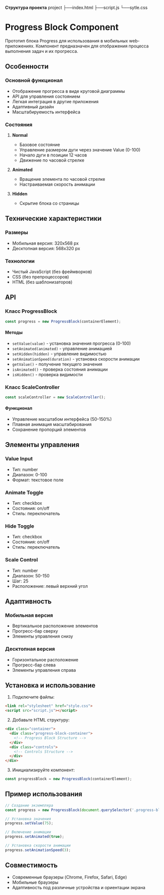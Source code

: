 __Структура проекта__
project
 ├──index.html
 ├──script.js 
 └──sytle.css

# Progress Block Component

Прототип блока Progress для использования в мобильных web-приложениях. Компонент предназначен для отображения процесса выполнения задач и их прогресса.

## Особенности

### Основной функционал
- Отображение прогресса в виде круговой диаграммы
- API для управления состоянием
- Легкая интеграция в другие приложения
- Адаптивный дизайн
- Масштабируемость интерфейса

### Состояния
1. **Normal**
   - Базовое состояние
   - Управление размером дуги через значение Value (0-100)
   - Начало дуги в позиции 12 часов
   - Движение по часовой стрелке

2. **Animated**
   - Вращение элемента по часовой стрелке
   - Настраиваемая скорость анимации

3. **Hidden**
   - Скрытие блока со страницы

## Технические характеристики

### Размеры
- Мобильная версия: 320x568 px
- Десктопная версия: 568x320 px

### Технологии
- Чистый JavaScript (без фреймворков)
- CSS (без препроцессоров)
- HTML (без шаблонизаторов)

## API

### Класс ProgressBlock

```javascript
const progress = new ProgressBlock(containerElement);
```

#### Методы
- `setValue(value)` - установка значения прогресса (0-100)
- `setAnimated(animated)` - управление анимацией
- `setHidden(hidden)` - управление видимостью
- `setAnimationSpeed(duration)` - установка скорости анимации
- `getValue()` - получение текущего значения
- `isAnimated()` - проверка состояния анимации
- `isHidden()` - проверка видимости

### Класс ScaleController

```javascript
const scaleController = new ScaleController();
```

#### Функционал
- Управление масштабом интерфейса (50-150%)
- Плавная анимация масштабирования
- Сохранение пропорций элементов

## Элементы управления

### Value Input
- Тип: number
- Диапазон: 0-100
- Формат: текстовое поле

### Animate Toggle
- Тип: checkbox
- Состояния: on/off
- Стиль: переключатель

### Hide Toggle
- Тип: checkbox
- Состояния: on/off
- Стиль: переключатель

### Scale Control
- Тип: number
- Диапазон: 50-150
- Шаг: 25
- Расположение: левый верхний угол

## Адаптивность

### Мобильная версия
- Вертикальное расположение элементов
- Прогресс-бар сверху
- Элементы управления снизу

### Десктопная версия
- Горизонтальное расположение
- Прогресс-бар слева
- Элементы управления справа

## Установка и использование

1. Подключите файлы:
```html
<link rel="stylesheet" href="style.css">
<script src="script.js"></script>
```

2. Добавьте HTML структуру:
```html
<div class="container">
  <div class="progress-block-container">
    <!-- Progress Block Structure -->
  </div>
  <div class="controls">
    <!-- Controls Structure -->
  </div>
</div>
```

3. Инициализируйте компонент:
```javascript
const progressBlock = new ProgressBlock(containerElement);
```

## Пример использования

```javascript
// Создание экземпляра
const progress = new ProgressBlock(document.querySelector('.progress-block-container'));

// Установка значения
progress.setValue(75);

// Включение анимации
progress.setAnimated(true);

// Установка скорости анимации
progress.setAnimationSpeed(3);
```

## Совместимость
- Современные браузеры (Chrome, Firefox, Safari, Edge)
- Мобильные браузеры
- Адаптивность под различные устройства и ориентации экрана